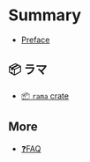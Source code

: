 # Summary

- [Preface](./preface.md)

## 📦 ラマ

- [📦 `rama` crate](./crate.md)

## More

- [❓FAQ](./faq.md)
